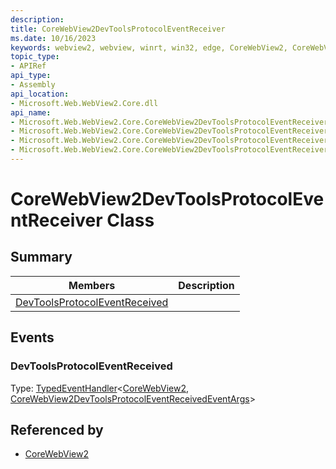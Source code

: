 ```yaml
---
description: 
title: CoreWebView2DevToolsProtocolEventReceiver
ms.date: 10/16/2023
keywords: webview2, webview, winrt, win32, edge, CoreWebView2, CoreWebView2Controller, browser control, edge html, CoreWebView2DevToolsProtocolEventReceiver
topic_type:
- APIRef
api_type:
- Assembly
api_location:
- Microsoft.Web.WebView2.Core.dll
api_name:
- Microsoft.Web.WebView2.Core.CoreWebView2DevToolsProtocolEventReceiver
- Microsoft.Web.WebView2.Core.CoreWebView2DevToolsProtocolEventReceiver.add_DevToolsProtocolEventReceived
- Microsoft.Web.WebView2.Core.CoreWebView2DevToolsProtocolEventReceiver.remove_DevToolsProtocolEventReceived
- Microsoft.Web.WebView2.Core.CoreWebView2DevToolsProtocolEventReceiver.DevToolsProtocolEventReceived
---
```


# CoreWebView2DevToolsProtocolEventReceiver Class



## Summary

Members|Description
--|--
[DevToolsProtocolEventReceived](#devtoolsprotocoleventreceived) | 




## Events

### DevToolsProtocolEventReceived

Type: [TypedEventHandler](/uwp/api/Windows.Foundation.TypedEventHandler-2)&lt;[CoreWebView2](corewebview2.md), [CoreWebView2DevToolsProtocolEventReceivedEventArgs](corewebview2devtoolsprotocoleventreceivedeventargs.md)&gt;



## Referenced by

- [CoreWebView2](corewebview2.md)
